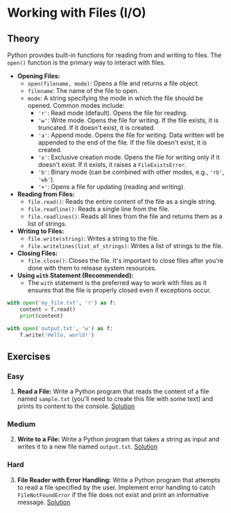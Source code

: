 # Working with Files (I/O)

## Theory

Python provides built-in functions for reading from and writing to files. The `open()` function is the primary way to interact with files.

- **Opening Files:**
  - `open(filename, mode)`: Opens a file and returns a file object.
  - `filename`: The name of the file to open.
  - `mode`: A string specifying the mode in which the file should be opened. Common modes include:
    - `'r'`: Read mode (default). Opens the file for reading.
    - `'w'`: Write mode. Opens the file for writing. If the file exists, it is truncated. If it doesn't exist, it is created.
    - `'a'`: Append mode. Opens the file for writing. Data written will be appended to the end of the file. If the file doesn't exist, it is created.
    - `'x'`: Exclusive creation mode. Opens the file for writing only if it doesn't exist. If it exists, it raises a `FileExistsError`.
    - `'b'`: Binary mode (can be combined with other modes, e.g., `'rb'`, `'wb'`).
    - `'+'`: Opens a file for updating (reading and writing).
- **Reading from Files:**
  - `file.read()`: Reads the entire content of the file as a single string.
  - `file.readline()`: Reads a single line from the file.
  - `file.readlines()`: Reads all lines from the file and returns them as a list of strings.
- **Writing to Files:**
  - `file.write(string)`: Writes a string to the file.
  - `file.writelines(list_of_strings)`: Writes a list of strings to the file.
- **Closing Files:**
  - `file.close()`: Closes the file. It's important to close files after you're done with them to release system resources.
- **Using `with` Statement (Recommended):**
  - The `with` statement is the preferred way to work with files as it ensures that the file is properly closed even if exceptions occur.

```python
with open('my_file.txt', 'r') as f:
    content = f.read()
    print(content)

with open('output.txt', 'w') as f:
    f.write('Hello, world!')
```

## Exercises

### Easy

1.  **Read a File:** Write a Python program that reads the content of a file named `sample.txt` (you'll need to create this file with some text) and prints its content to the console. [Solution](./Exercises/01.py)

### Medium

2.  **Write to a File:** Write a Python program that takes a string as input and writes it to a new file named `output.txt`. [Solution](./Exercises/02.py)

### Hard

3.  **File Reader with Error Handling:** Write a Python program that attempts to read a file specified by the user. Implement error handling to catch `FileNotFoundError` if the file does not exist and print an informative message. [Solution](./Exercises/03.py)

